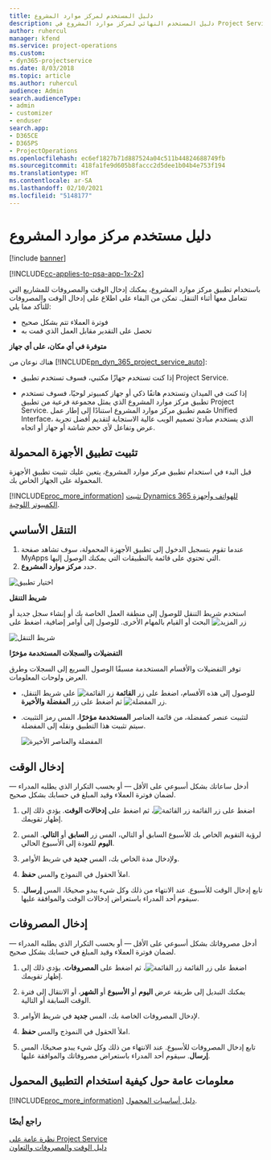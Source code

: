 ```yaml
---
title: دليل المستخدم لمركز موارد المشروع
description: دليل المستخدم النهائي لمركز موارد المشروع في Project Service
author: ruhercul
manager: kfend
ms.service: project-operations
ms.custom:
- dyn365-projectservice
ms.date: 8/03/2018
ms.topic: article
ms.author: ruhercul
audience: Admin
search.audienceType:
- admin
- customizer
- enduser
search.app:
- D365CE
- D365PS
- ProjectOperations
ms.openlocfilehash: ec6ef1827b71d887524a04c511b44824688749fb
ms.sourcegitcommit: 418fa1fe9d605b8faccc2d5dee1b04b4e753f194
ms.translationtype: HT
ms.contentlocale: ar-SA
ms.lasthandoff: 02/10/2021
ms.locfileid: "5148177"
---
```

# <a name="user-guide-for-project-resource-hub"></a>دليل مستخدم مركز موارد المشروع

[!include [banner](../includes/psa-now-project-operations.md)]

[!INCLUDE[cc-applies-to-psa-app-1x-2x](../includes/cc-applies-to-psa-app-1x-2x.md)]

باستخدام تطبيق مركز موارد المشروع، يمكنك إدخال الوقت والمصروفات للمشاريع التي تتعامل معها أثناء التنقل. تمكن من البقاء على اطلاع على إدخال الوقت والمصروفات للتأكد مما يلي:

- فوترة العملاء تتم بشكل صحيح
- تحصل على التقدير مقابل العمل الذي قمت به

**متوفرة في أي مكان، على أي جهاز**

هناك نوعان من [!INCLUDE[pn_dyn_365_project_service_auto](../includes/pn-dyn-365-project-service-auto.md)]: 

- إذا كنت تستخدم جهازًا مكتبي، فسوف تستخدم تطبيق Project Service. 

- إذا كنت في الميدان وتستخدم هاتفًا ذكي أو جهاز كمبيوتر لوحيًا، فسوف تستخدم تطبيق مركز موارد المشروع الذي يمثل مجموعة فرعية من تطبيق Project Service. صُمم تطبيق مركز موارد المشروع استنادًا إلى إطار عمل Unified Interface، الذي يستخدم مبادئ تصميم الويب عالية الاستجابة لتقديم أفضل تجربة عرض وتفاعل لأي حجم شاشة أو جهاز أو اتجاه. 


## <a name="install-the-mobile-app"></a>تثبيت تطبيق الأجهزة المحمولة
قبل البدء في استخدام تطبيق مركز موارد المشروع، يتعين عليك تثبيت تطبيق الأجهزة المحمولة على الجهاز الخاص بك. 

[!INCLUDE[proc_more_information](../includes/proc-more-information.md)] [تثبيت Dynamics 365 للهواتف وأجهزة الكمبيوتر اللوحية](https://docs.microsoft.com/dynamics365/mobile-app/install-dynamics-365-for-phones-and-tablets).

## <a name="basic-navigation"></a>التنقل الأساسي
1.  عندما تقوم بتسجيل الدخول إلى تطبيق الأجهزة المحمولة، سوف تشاهد صفحة MyApps التي تحتوي على قائمة بالتطبيقات التي يمكنك الوصول إليها. 
2.  حدد **مركز موارد المشروع**.

![اختيار تطبيق](media/chooseApp_1.png "اختيار تطبيق")

**شريط التنقل**

استخدم شريط التنقل للوصول إلى منطقة العمل الخاصة بك أو إنشاء سجل جديد أو البحث أو القيام بالمهام الأخرى. للوصول إلى أوامر إضافية، اضغط على ![زر المزيد](media/MoreButton.png "زر المزيد")

![شريط التنقل](media/NavBar_2.png "شريط التنقل")

**التفضيلات والسجلات المستخدمة مؤخرًا**

توفر التفضيلات والأقسام المستخدمة مسبقًا الوصول السريع إلى السجلات وطرق العرض ولوحات المعلومات. 

- للوصول إلى هذه الأقسام، اضغط على زر **القائمة** ![زر القائمة](media/MenuButton.png "زر القائمة") على شريط التنقل، ثم اضغط على زر **المفضلة والأخيرة** ![زر المفضلة](media/FavButton.png "زر المفضلة").

- لتثبيت عنصر كمفضلة، من قائمة العناصر **المستخدمة مؤخرًا**، المس رمز التثبيت. سيتم تثبيت هذا التطبيق ونقله إلى المفضلة.

  ![المفضلة والعناصر الأخيرة](media/Favs_3.png "المفضلة والعناصر الأخيرة")
 
## <a name="enter-time"></a>إدخال الوقت
أدخل ساعاتك بشكل أسبوعي على الأقل — أو بحسب التكرار الذي يطلبه المدراء — لضمان فوترة العملاء وقيد المبلغ في حسابك بشكل صحيح.

1. اضغط على زر القائمة ![زر القائمة](media/MenuButton.png "زر القائمة")، ثم اضغط على **إدخالات الوقت**. يؤدي ذلك إلى إظهار تقويمك.

2. لرؤية التقويم الخاص بك للأسبوع السابق أو التالي، المس زر **السابق** أو **التالي**. المس **اليوم** للعودة إلى الأسبوع الحالي.

3. ولإدخال مدة الخاص بك، المس **جديد** في شريط الأوامر. 

4. املأ الحقول في النموذج والمس **حفظ**.

5. تابع إدخال الوقت للأسبوع. عند الانتهاء من ذلك وكل شيء يبدو صحيحًا، المس **إرسال**. سيقوم أحد المدراء باستعراض إدخالات الوقت والموافقة عليها.

## <a name="enter-expenses"></a>إدخال المصروفات 
أدخل مصروفاتك بشكل أسبوعي على الأقل — أو بحسب التكرار الذي يطلبه المدراء — لضمان فوترة العملاء وقيد المبلغ في حسابك بشكل صحيح.

1. اضغط على زر القائمة ![زر القائمة](media/MenuButton.png "زر القائمة")، ثم اضغط على **المصروفات**. يؤدي ذلك إلى إظهار تقويمك.

2. يمكنك التبديل إلى طريقة عرض **اليوم** أو **الأسبوع** أو **الشهر**، أو الانتقال إلى فترة الوقت السابقة أو التالية. 

3. لإدخال المصروفات الخاصة بك، المس **جديد** في شريط الأوامر. 

4. املأ الحقول في النموذج والمس **حفظ**.

5. تابع إدخال المصروفات للأسبوع. عند الانتهاء من ذلك وكل شيء يبدو صحيحًا، المس **إرسال**. سيقوم أحد المدراء باستعراض مصروفاتك والموافقة عليها.

## <a name="general-information-on-how-to-use-the-mobile-app"></a>معلومات عامة حول كيفية استخدام التطبيق المحمول 
[!INCLUDE[proc_more_information](../includes/proc-more-information.md)] [دليل أساسيات المحمول](https://docs.microsoft.com/dynamics365/mobile-app/dynamics-365-phones-tablets-users-guide).

### <a name="see-also"></a>راجع أيضًا  
 [نظرة عامة على Project Service](../psa/overview.md)   
 [دليل الوقت والمصروفات والتعاون](../psa/time-expense-collaboration-guide.md)   
 
